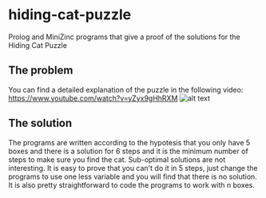 # hiding-cat-puzzle
Prolog and MiniZinc programs that give a proof of the solutions for the Hiding Cat Puzzle

## The problem

You can find a detailed explanation of the puzzle in the following video:
https://www.youtube.com/watch?v=yZyx9gHhRXM
![alt text](http://url/to/img.png)

## The solution

The programs are written according to the hypotesis that you only have 5 boxes and there is a solution for 6 steps and it is the minimum number of steps to make sure you find the cat. Sub-optimal solutions are not interesting.
It is easy to prove that you can't do it in 5 steps, just change the programs to use one less variable and you will find that there is no solution.
It is also pretty straightforward to code the programs to work with n boxes.
